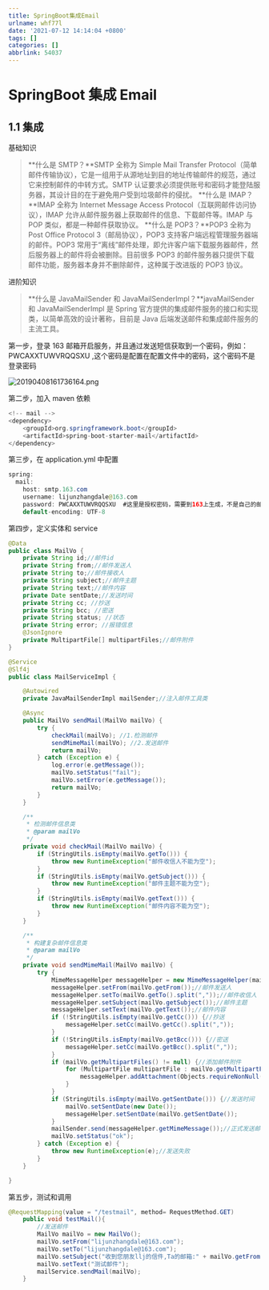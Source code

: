 ```yaml
---
title: SpringBoot集成Email
urlname: whf77l
date: '2021-07-12 14:14:04 +0800'
tags: []
categories: []
abbrlink: 54037
---
```


# SpringBoot 集成 Email

## 1.1 集成

基础知识

> **什么是 SMTP？**SMTP 全称为 Simple Mail Transfer Protocol（简单邮件传输协议），它是一组用于从源地址到目的地址传输邮件的规范，通过它来控制邮件的中转方式。SMTP 认证要求必须提供账号和密码才能登陆服务器，其设计目的在于避免用户受到垃圾邮件的侵扰。
> **什么是 IMAP？**IMAP 全称为 Internet Message Access Protocol（互联网邮件访问协议），IMAP 允许从邮件服务器上获取邮件的信息、下载邮件等。IMAP 与 POP 类似，都是一种邮件获取协议。
> **什么是 POP3？**POP3 全称为 Post Office Protocol 3（邮局协议），POP3 支持客户端远程管理服务器端的邮件。POP3 常用于“离线”邮件处理，即允许客户端下载服务器邮件，然后服务器上的邮件将会被删除。目前很多 POP3 的邮件服务器只提供下载邮件功能，服务器本身并不删除邮件，这种属于改进版的 POP3 协议。

进阶知识

> **什么是 JavaMailSender 和 JavaMailSenderImpl？**javaMailSender 和 JavaMailSenderImpl 是 Spring 官方提供的集成邮件服务的接口和实现类，以简单高效的设计著称，目前是 Java 后端发送邮件和集成邮件服务的主流工具。

第一步，登录 163 邮箱开启服务，并且通过发送短信获取到一个密码，例如：PWCAXXTUWVRQQSXU ,这个密码是配置在配置文件中的密码，这个密码不是登录密码

![20190408161736164.png](https://cdn.nlark.com/yuque/0/2020/png/635741/1590054117696-c2f5b3ae-b2b8-4bd2-9d00-8f55a5eb18bd.png#height=506&id=jNoqn&margin=%5Bobject%20Object%5D&name=20190408161736164.png&originHeight=506&originWidth=801&originalType=binary∶=1&size=44575&status=done&style=none&width=801)

第二步，加入 maven 依赖

```java
<!-- mail -->
<dependency>
	<groupId>org.springframework.boot</groupId>
	<artifactId>spring-boot-starter-mail</artifactId>
</dependency>
```

第三步，在 application.yml 中配置

```java
spring:
  mail:
    host: smtp.163.com
    username: lijunzhangdale@163.com
    password: PWCAXXTUWVRQQSXU  #这里是授权密码，需要到163上生成，不是自己的邮件登录密码
    default-encoding: UTF-8
```

第四步，定义实体和 service

```java
@Data
public class MailVo {
    private String id;//邮件id
    private String from;//邮件发送人
    private String to;//邮件接收人
    private String subject;//邮件主题
    private String text;//邮件内容
    private Date sentDate;//发送时间
    private String cc; //抄送
    private String bcc; //密送
    private String status; //状态
    private String error; //报错信息
    @JsonIgnore
    private MultipartFile[] multipartFiles;//邮件附件
}
```

```java
@Service
@Slf4j
public class MailServiceImpl {

    @Autowired
    private JavaMailSenderImpl mailSender;//注入邮件工具类

    @Async
    public MailVo sendMail(MailVo mailVo) {
        try {
            checkMail(mailVo); //1.检测邮件
            sendMimeMail(mailVo); //2.发送邮件
            return mailVo;
        } catch (Exception e) {
            log.error(e.getMessage());
            mailVo.setStatus("fail");
            mailVo.setError(e.getMessage());
            return mailVo;
        }
    }

    /**
     * 检测邮件信息类
     * @param mailVo
     */
    private void checkMail(MailVo mailVo) {
        if (StringUtils.isEmpty(mailVo.getTo())) {
            throw new RuntimeException("邮件收信人不能为空");
        }
        if (StringUtils.isEmpty(mailVo.getSubject())) {
            throw new RuntimeException("邮件主题不能为空");
        }
        if (StringUtils.isEmpty(mailVo.getText())) {
            throw new RuntimeException("邮件内容不能为空");
        }
    }

    /**
     * 构建复杂邮件信息类
     * @param mailVo
     */
    private void sendMimeMail(MailVo mailVo) {
        try {
            MimeMessageHelper messageHelper = new MimeMessageHelper(mailSender.createMimeMessage(), true);//true表示支持复杂类型
            messageHelper.setFrom(mailVo.getFrom());//邮件发送人
            messageHelper.setTo(mailVo.getTo().split(","));//邮件收信人
            messageHelper.setSubject(mailVo.getSubject());//邮件主题
            messageHelper.setText(mailVo.getText());//邮件内容
            if (!StringUtils.isEmpty(mailVo.getCc())) {//抄送
                messageHelper.setCc(mailVo.getCc().split(","));
            }
            if (!StringUtils.isEmpty(mailVo.getBcc())) {//密送
                messageHelper.setCc(mailVo.getBcc().split(","));
            }
            if (mailVo.getMultipartFiles() != null) {//添加邮件附件
                for (MultipartFile multipartFile : mailVo.getMultipartFiles()) {
                    messageHelper.addAttachment(Objects.requireNonNull(multipartFile.getOriginalFilename()), multipartFile);
                }
            }
            if (StringUtils.isEmpty(mailVo.getSentDate())) {//发送时间
                mailVo.setSentDate(new Date());
                messageHelper.setSentDate(mailVo.getSentDate());
            }
            mailSender.send(messageHelper.getMimeMessage());//正式发送邮件
            mailVo.setStatus("ok");
        } catch (Exception e) {
            throw new RuntimeException(e);//发送失败
        }
    }

}
```

第五步，测试和调用

```java
@RequestMapping(value = "/testmail", method= RequestMethod.GET)
    public void testMail(){
        //发送邮件
        MailVo mailVo = new MailVo();
        mailVo.setFrom("lijunzhangdale@163.com");
        mailVo.setTo("lijunzhangdale@163.com");
        mailVo.setSubject("收到您朋友llj的信件,Ta的邮箱:" + mailVo.getFrom());
        mailVo.setText("测试邮件");
        mailService.sendMail(mailVo);
    }
```

